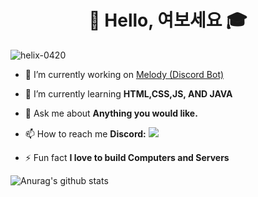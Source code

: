 <h1 align="center">👋 Hello, 여보세요 🎓</h1>
<p align="left"> <img src="https://komarev.com/ghpvc/?username=helix-0420" alt="helix-0420" /> </p>

- 🔭 I’m currently working on [Melody (Discord Bot)](https://melody-bot.xyz/)

- 🌱 I’m currently learning **HTML,CSS,JS, AND JAVA**

- 💬 Ask me about **Anything you would like.**

- 📫 How to reach me **Discord:** ![](https://discord-md-badge.vercel.app/api/shield/129415071175671808?style=flat-square?compact=true)

- ⚡ Fun fact **I love to build Computers and Servers**

![Anurag's github stats](https://github-readme-stats.vercel.app/api?username=HELIX-0420&show_icons=true&theme=onedark)
